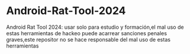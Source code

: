 # Android-Rat-Tool-2024
Android Rat Tool 2024: usar solo para estudio y formación,el mal uso de estas herramientas de hackeo puede acarrear sanciones penales graves,este repositor no se hace responsable del mal uso de estas herramientas
